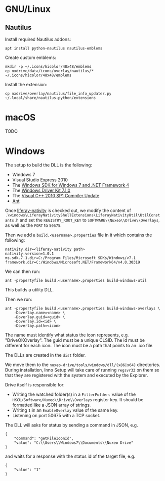 # GNU/Linux

## Nautilus

Install required Nautilus addons:

    apt install python-nautilus nautilus-emblems

Create custom emblems:

    mkdir -p ~/.icons/hicolor/48x48/emblems
    cp nxdrive/data/icons/overlay/nautilus/* ~/.icons/hicolor/48x48/emblems

Install the extension:

    cp nxdrive/overlay/nautilus/file_info_updater.py ~/.local/share/nautilus-python/extensions

# macOS

TODO

# Windows

The setup to build the DLL is the following:
- Windows 7
- Visual Studio Express 2010
- The [Windows SDK for Windows 7 and .NET Framework 4](https://www.microsoft.com/en-us/download/details.aspx?id=8279)
- The [Windows Driver Kit 7.1.0](https://www.microsoft.com/en-us/download/details.aspx?id=11800)
- The [Visual C++ 2010 SP1 Compiler Update](https://www.microsoft.com/en-us/download/details.aspx?id=4422)
- [Ant](https://ant.apache.org/bindownload.cgi)

Once [liferay-nativity](https://github.com/liferay/liferay-nativity) is checked out, we modify the content of `.\windows\LiferayNativityShellExtensions\LiferayNativityUtil\UtilConstants.h` and set the `REGISTRY_ROOT_KEY` to `SOFTWARE\\Nuxeo\\Drive\\Overlays`, as well as the `PORT` to `50675`.

Then we add a `build.<username>.properties` file in it which contains the following:
```
nativity.dir=<liferay-nativity path>
nativity.version=1.0.1
ms.sdk.7.1.dir=C:/Program Files/Microsoft SDKs/Windows/v7.1
framework.dir=C:/Windows/Microsoft.NET/Framework64/v4.0.30319
```

We can then run:
```shell
ant -propertyfile build.<username>.properties build-windows-util
```
This builds a utility DLL.

Then we run:
```shell
ant -propertyfile build.<username>.properties build-windows-overlays \
    -Doverlay.name=<name> \
    -Doverlay.guid=<guid> \
    -Doverlay.id=<id> \
    -Doverlay.path=<icon>
```
The name must identify what status the icon represents, e.g. "DriveOKOverlay".
The guid must be a unique CLSID.
The id must be different for each icon.
The icon must be a path that points to an .ico file.

The DLLs are created in the `dist` folder.

We move them to the `nuxeo-drive/tools/windows/dll/(x86|x64)` directories.
During installation, Inno Setup will take care of running `regsvr32` on them so that they are registered with the system and executed by the Explorer.

Drive itself is responsible for:
- Writing the watched folder(s) in a `FilterFolders` value of the `HKCU/Software/Nuxeo\\Drive\\Overlays` register key. It should be formatted like a JSON array of strings.
- Writing `1` in an `EnableOverlay` value of the same key.
- Listening on port 50675 with a TCP socket.

The DLL will asks for status by sending a command in JSON, e.g.
```
{
    "command": "getFileIconId",
    "value": "C:\\Users\\Windows7\\Documents\\Nuxeo Drive"
}
```
and waits for a response with the status id of the target file, e.g.
```
{
    "value": "1"
}
```
